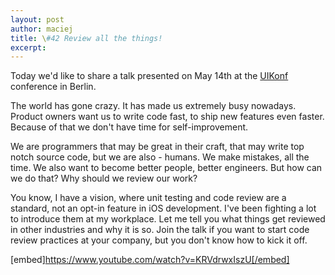 ```yaml
---
layout: post
author: maciej
title: \#42 Review all the things!
excerpt: 
---
```

Today we'd like to share a talk presented on May 14th at the [UIKonf](http://www.uikonf.com/speakers/#Maciej) conference in Berlin.

The world has gone crazy. It has made us extremely busy nowadays. Product owners want us to write code fast, to ship new features even faster. Because of that we don't have time for self-improvement.

We are programmers that may be great in their craft, that may write top notch source code, but we are also - humans. We make mistakes, all the time. We also want to become better people, better engineers. But how can we do that? Why should we review our work?

You know, I have a vision, where unit testing and code review are a standard, not an opt-in feature in iOS development. I've been fighting a lot to introduce them at my workplace. Let me tell you what things get reviewed in other industries and why it is so. Join the talk if you want to start code review practices at your company, but you don't know how to kick it off.

[embed]https://www.youtube.com/watch?v=KRVdrwxIszU[/embed]

<script async class="speakerdeck-embed" data-id="0c7fb18773be45aa88045e38666cd81b" data-ratio="1.33333333333333" src="//speakerdeck.com/assets/embed.js"></script>
